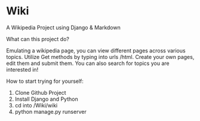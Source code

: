 # Wiki
A Wikipedia Project using Django &amp; Markdown

What can this project do?

Emulating a wikipedia page, you can view different pages across various topics. Utilize Get methods by typing into urls /html. Create your own pages, edit them and submit them. You can also search for topics you are interested in!

How to start trying for yourself:
1. Clone Github Project
2. Install Django and Python
3. cd into /Wiki/wiki
4. python manage.py runserver
